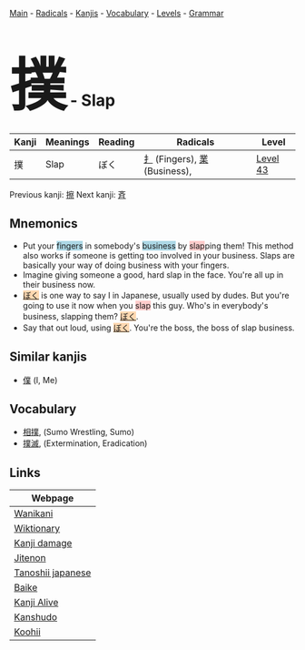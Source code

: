 <style> bigfont {font-size: 100px}</style>
[Main](../index.md) -
[Radicals](../radicals.md) -
[Kanjis](../kanjis.md) -
[Vocabulary](../vocabulary.md) -
[Levels](../levels.md) -
[Grammar](../grammar.md)
# <bigfont> 撲</bigfont> - Slap 

| Kanji | Meanings | Reading | Radicals | Level |
| --- | --- | --- | --- | --- |
| 撲 | Slap | ぼく | [扌](../radicals/扌.md) (Fingers), [業](../radicals/業.md) (Business),  | [Level 43](../levels/wk_level43.md) |

Previous kanji: [擦](擦.md) Next kanji: [斉](斉.md) 

## Mnemonics
 * Put your <span style="background-color:#ADD8E6"> fingers</span> in somebody's <span style="background-color:#ADD8E6"> business</span> by <span style="background-color:#ffcccb"> slap</span>ping them! This method also works if someone is getting too involved in your business. Slaps are basically your way of doing business with your fingers.
* Imagine giving someone a good, hard slap in the face. You're all up in their business now.
* <span style="background-color:#fed8b1"> [ぼく](https://jisho.org/search/ぼく)</span> is one way to say I in Japanese, usually used by dudes. But you're going to use it now when you <span style="background-color:#ffcccb"> slap</span> this guy. Who's in everybody's business, slapping them? <span style="background-color:#ADD8E6"> <span style="background-color:#fed8b1"> [ぼく](https://jisho.org/search/ぼく)</span></span>.
* Say that out loud, using <span style="background-color:#fed8b1"> [ぼく](https://jisho.org/search/ぼく)</span>. You're the boss, the boss of slap business.


## Similar kanjis
 * [僕](僕.md) (I, Me)


## Vocabulary
 * [相撲](../vocabulary/撲.md), (Sumo Wrestling, Sumo)
* [撲滅](../vocabulary/撲.md), (Extermination, Eradication)



## Links 

| Webpage |
| --- |
| [Wanikani          ](https://www.wanikani.com/kanji/撲) |
| [Wiktionary        ](https://en.wiktionary.org/wiki/撲) |
| [Kanji damage      ](http://www.kanjidamage.com/kanji/search?utf8=✓&q=撲) |
| [Jitenon           ](https://jitenon.com/kanji/撲) |
| [Tanoshii japanese ](https://www.tanoshiijapanese.com/dictionary/kanji.cfm?k=撲) |
| [Baike             ](https://baike.baidu.com/item/撲) |
| [Kanji Alive       ](https://app.kanjialive.com/撲) |
| [Kanshudo          ](https://www.kanshudo.com/searchmn?q=撲) |
| [Koohii            ](https://kanji.koohii.com/study/kanji/撲) |

